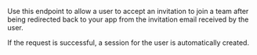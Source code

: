 Use this endpoint to allow a user to accept an invitation to join a team after being redirected back to your app from the invitation email received by the user.

If the request is successful, a session for the user is automatically created.
